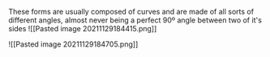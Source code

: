 These forms are usually composed of curves and are made of all sorts of different angles, almost never being a perfect 90º angle between two of it's sides
![[Pasted image 20211129184415.png]]

![[Pasted image 20211129184705.png]]